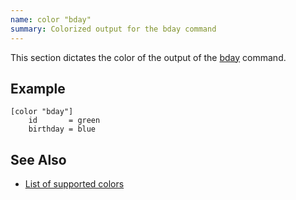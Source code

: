 ```yaml
---
name: color "bday"
summary: Colorized output for the bday command
---
```


This section dictates the color of the output of the
[bday](/commands/bday) command.

## Example

    [color "bday"]
        id       = green
        birthday = blue

## See Also

* [List of supported colors](/documentation/configuration/color#list_of_supported_colors)


